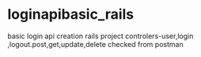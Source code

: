# loginapibasic_rails
basic login api creation rails project
controlers-user,login ,logout.post,get,update,delete checked from postman
